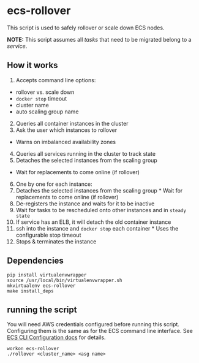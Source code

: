 # ecs-rollover

This script is used to safely rollover or scale down ECS nodes. 

**NOTE:** This script assumes all _tasks_ that need to be migrated belong to a _service_.

## How it works
1. Accepts command line options:
  * rollover vs. scale down
  * `docker stop` timeout
  * cluster name
  * auto scaling group name
2. Queries all container instances in the cluster
3. Ask the user which instances to rollover
  * Warns on imbalanced availability zones
4. Queries all services running in the cluster to track state
5. Detaches the selected instances from the scaling group
  * Wait for replacements to come online (if rollover)
6. One by one for each instance:
  1. Detaches the selected instances from the scaling group
    * Wait for replacements to come online (if rollover) 
  2. De-registers the instance and waits for it to be inactive
  3. Wait for tasks to be rescheduled onto other instances and in `steady state`
  4. If service has an ELB, it will detach the old container instance
  5. ssh into the instance and `docker stop` each container
    * Uses the configurable stop timeout
  6. Stops & terminates the instance

## Dependencies

```
pip install virtualenvwrapper
source /usr/local/bin/virtualenvwrapper.sh
mkvirtualenv ecs-rollover
make install_deps
```

## running the script

You will need AWS credentials configured before running this script. Configuring them is the same as for the ECS command line interface. See [ECS CLI Configuration docs](http://docs.aws.amazon.com/AmazonECS/latest/developerguide/ECS_CLI_Configuration.html) for details.

```
workon ecs-rollover
./rollover <cluster_name> <asg name>
```
